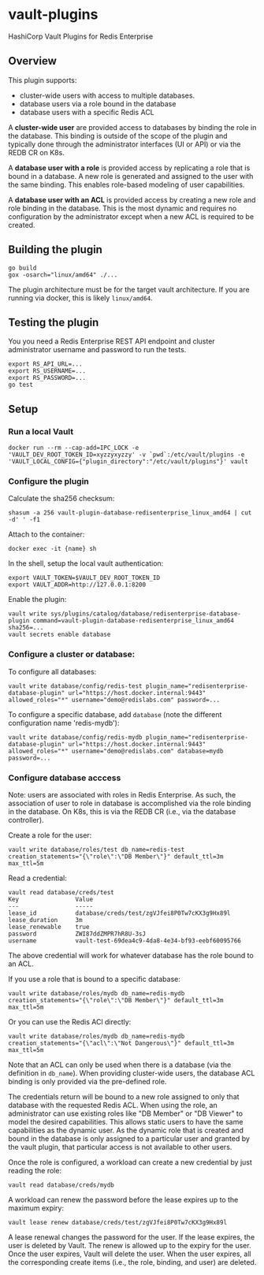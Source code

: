 # vault-plugins
HashiCorp Vault Plugins for Redis Enterprise

## Overview

This plugin supports:

 * cluster-wide users with access to multiple databases.
 * database users via a role bound in the database
 * database users with a specific Redis ACL

A **cluster-wide user** are provided access to databases by binding the role
in the database. This binding is outside of the scope of the plugin and
typically done through the administrator interfaces (UI or API) or via
the REDB CR on K8s.

A **database user with a role** is provided access by replicating a role
that is bound in a database. A new role is generated and assigned to the
user with the same binding. This enables role-based modeling of user
capabilities.

A **database user with an ACL** is provided access by creating a new role
and role binding in the database. This is the most dynamic and requires no
configuration by the administrator except when a new ACL is required to be
created.

## Building the plugin

```
go build
gox -osarch="linux/amd64" ./...
```

The plugin architecture must be for the target vault architecture. If you are
running via docker, this is likely `linux/amd64`.

## Testing the plugin

You you need a Redis Enterprise REST API endpoint and cluster administrator
username and password to run the tests.

```
export RS_API_URL=...
export RS_USERNAME=...
export RS_PASSWORD=...
go test
```

## Setup

### Run a local Vault

```
docker run --rm --cap-add=IPC_LOCK -e 'VAULT_DEV_ROOT_TOKEN_ID=xyzzyxyzzy' -v `pwd`:/etc/vault/plugins -e 'VAULT_LOCAL_CONFIG={"plugin_directory":"/etc/vault/plugins"}' vault
```

### Configure the plugin

Calculate the sha256 checksum:

```
shasum -a 256 vault-plugin-database-redisenterprise_linux_amd64 | cut -d' ' -f1
```

Attach to the container:

```
docker exec -it {name} sh
```

In the shell, setup the local vault authentication:

```
export VAULT_TOKEN=$VAULT_DEV_ROOT_TOKEN_ID
export VAULT_ADDR=http://127.0.0.1:8200
```

Enable the plugin:

```
vault write sys/plugins/catalog/database/redisenterprise-database-plugin command=vault-plugin-database-redisenterprise_linux_amd64 sha256=...
vault secrets enable database
```

### Configure a cluster or database:

To configure all databases:

```
vault write database/config/redis-test plugin_name="redisenterprise-database-plugin" url="https://host.docker.internal:9443" allowed_roles="*" username="demo@redislabs.com" password=...
```

To configure a specific database, add `database` (note the different configuration name 'redis-mydb'):

```
vault write database/config/redis-mydb plugin_name="redisenterprise-database-plugin" url="https://host.docker.internal:9443" allowed_roles="*" username="demo@redislabs.com" database=mydb password=...
```


### Configure database acccess

Note: users are associated with roles in Redis Enterprise. As such, the
association of user to role in database is accomplished via the role binding
in the database. On K8s, this is via the REDB CR (i.e., via the database controller).

Create a role for the user:

```
vault write database/roles/test db_name=redis-test creation_statements="{\"role\":\"DB Member\"}" default_ttl=3m max_ttl=5m
```

Read a credential:

```
vault read database/creds/test
Key                Value
---                -----
lease_id           database/creds/test/zgVJfei8P0Tw7cKX3g9Hx89l
lease_duration     3m
lease_renewable    true
password           ZWI87ddZMPR7hR8U-3sJ
username           vault-test-69dea4c9-4da8-4e34-bf93-eebf60095766
```

The above credential will work for whatever database has the role bound to an ACL.

If you use a role that is bound to a specific database:

```
vault write database/roles/mydb db_name=redis-mydb creation_statements="{\"role\":\"DB Member\"}" default_ttl=3m max_ttl=5m
```

Or you can use the Redis ACl directly:

```
vault write database/roles/mydb db_name=redis-mydb creation_statements="{\"acl\":\"Not Dangerous\"}" default_ttl=3m max_ttl=5m
```

Note that an ACL can only be used when there is a database
(via the definition in `db_name`). When providing cluster-wide users,
the database ACL binding is only provided via the pre-defined role.

The credentials return will be bound to a new role assigned to only that database
with the requested Redis ACL. When using the role, an administrator can use
existing roles like "DB Member" or "DB Viewer" to model the desired capabilities.
This allows static users to have the same capabilities as the dynamic user.
As the dynamic role that is created and bound in the database is only
assigned to a particular user and granted by the vault plugin, that particular
access is not available to other
users.

Once the role is configured, a workload can create a new credential by just
reading the role:

```
vault read database/creds/mydb
```

A workload can renew the password before the lease expires up to the maximum expiry:

```
vault lease renew database/creds/test/zgVJfei8P0Tw7cKX3g9Hx89l
```

A lease renewal changes the password for the user. If the lease expires, the
user is deleted by Vault. The renew is allowed up to the expiry for the user.
Once the user expires, Vault will delete the user. When the user expires,
all the corresponding create items (i.e., the role,
binding, and user) are deleted.
